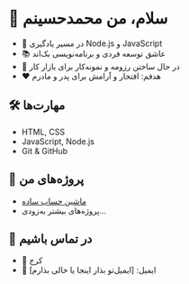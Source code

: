 # 👋 سلام، من محمدحسینم

- 🎯 در مسیر یادگیری Node.js و JavaScript
- 📚 عاشق توسعه فردی و برنامه‌نویسی بک‌اند
- 💼 در حال ساختن رزومه و نمونه‌کار برای بازار کار
- ❤️ هدفم: افتخار و آرامش برای پدر و مادرم

## 🛠️ مهارت‌ها
- HTML, CSS
- JavaScript, Node.js
- Git & GitHub

## 📂 پروژه‌های من
- [ماشین حساب ساده](https://maleky83.github.io/simple-js-calculator/)
- پروژه‌های بیشتر به‌زودی...

## 💬 در تماس باشیم
- 📍 کرج
- 📧 ایمیل: [ایمیل‌تو بذار اینجا یا خالی بذارم]
